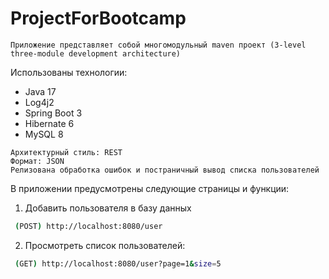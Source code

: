 # ProjectForBootcamp
```
Приложение представляет собой многомодульный maven проект (3-level three-module development architecture)
```	
Использованы технологии: 	
- Java 17  
-	Log4j2 
-	Spring Boot 3
-	Hibernate 6
-	MySQL 8

```
Архитектурный стиль: REST 
Формат: JSON
Релизована обработка ошибок и постраничный вывод списка пользователей
```
 В приложении предусмотрены следующие страницы и функции:
 1. Добавить пользователя в базу данных
```sh
 (POST) http://localhost:8080/user
  ```
 2. Просмотреть список пользователей: 
```sh
 (GET) http://localhost:8080/user?page=1&size=5
  ```
